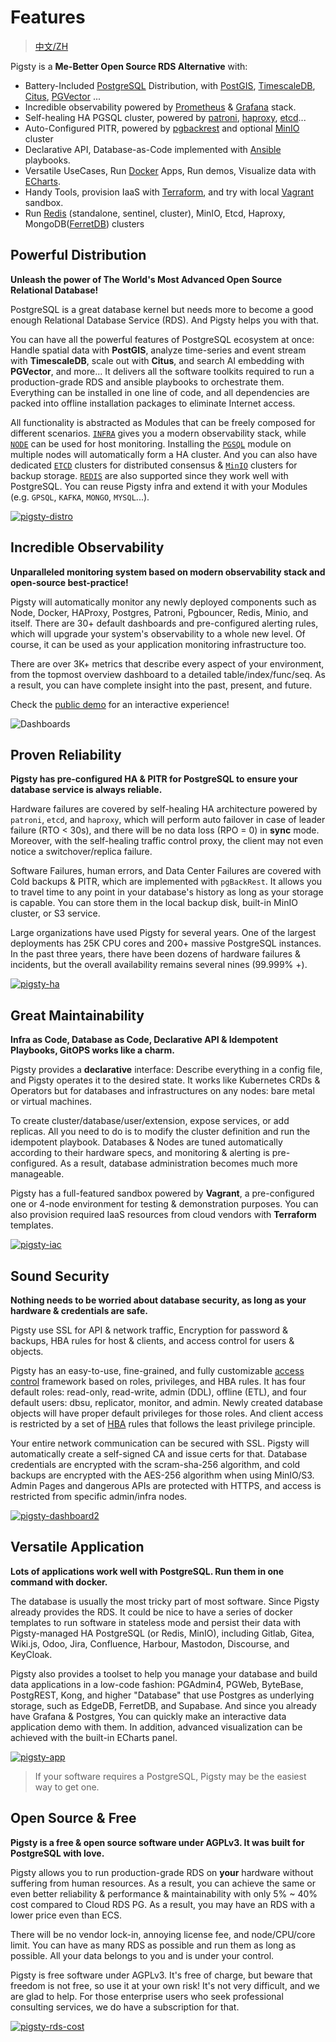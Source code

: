 # Features

> [中文/ZH](FEATURE_ZH.md)

Pigsty is a **Me-Better Open Source RDS Alternative** with:

- Battery-Included [PostgreSQL](https://www.postgresql.org/) Distribution, with [PostGIS](https://postgis.net/), [TimescaleDB](https://www.timescale.com/), [Citus](https://www.citusdata.com/), [PGVector](https://github.com/pgvector/pgvector) ...
- Incredible observability powered by [Prometheus](https://prometheus.io/) & [Grafana](https://grafana.com/) stack.
- Self-healing HA PGSQL cluster, powered by [patroni](https://patroni.readthedocs.io/en/latest/), [haproxy](http://www.haproxy.org/), [etcd](https://etcd.io/)...
- Auto-Configured PITR, powered by [pgbackrest](https://pgbackrest.org/) and optional [MinIO](https://min.io/) cluster
- Declarative API, Database-as-Code implemented with [Ansible](https://www.ansible.com/) playbooks.
- Versatile UseCases, Run [Docker](https://www.docker.com/) Apps, Run demos, Visualize data with [ECharts](https://echarts.apache.org/).
- Handy Tools, provision IaaS with [Terraform](https://www.terraform.io/), and try with local [Vagrant](https://www.vagrantup.com/) sandbox.
- Run [Redis](https://redis.io/) (standalone, sentinel, cluster), MinIO, Etcd, Haproxy, MongoDB([FerretDB](https://www.ferretdb.io/)) clusters


## Powerful Distribution

**Unleash the power of The World's Most Advanced Open Source Relational Database!**

PostgreSQL is a great database kernel but needs more to become a good enough Relational Database Service (RDS). And Pigsty helps you with that.

You can have all the powerful features of PostgreSQL ecosystem at once: Handle spatial data with **PostGIS**, analyze time-series and event stream with **TimescaleDB**, scale out with **Citus**, and search AI embedding with **PGVector**, and more...
It delivers all the software toolkits required to run a production-grade RDS and ansible playbooks to orchestrate them. Everything can be installed in one line of code, and all dependencies are packed into offline installation packages to eliminate Internet access.

All functionality is abstracted as Modules that can be freely composed for different scenarios. [`INFRA`](INFRA.md) gives you a modern observability stack, while [`NODE`](NODE.md) can be used for host monitoring. Installing the [`PGSQL`](PGSQL.md) module on multiple nodes will automatically form a HA cluster. And you can also have dedicated [`ETCD`](ETCD.md) clusters for distributed consensus & [`MinIO`](MINIO.md) clusters for backup storage. [`REDIS`](REDIS.md) are also supported since they work well with PostgreSQL. You can reuse Pigsty infra and extend it with your Modules (e.g. `GPSQL`, `KAFKA`, `MONGO`, `MYSQL`...).


[![pigsty-distro](https://user-images.githubusercontent.com/8587410/226076217-77e76e0c-94ac-4faa-9014-877b4a180e09.jpg)](PGSQL.md)





## Incredible Observability

**Unparalleled monitoring system based on modern observability stack and open-source best-practice!**

Pigsty will automatically monitor any newly deployed components such as Node, Docker, HAProxy, Postgres, Patroni, Pgbouncer, Redis, Minio, and itself. There are 30+ default dashboards and pre-configured alerting rules, which will upgrade your system's observability to a whole new level. Of course, it can be used as your application monitoring infrastructure too.

There are over 3K+ metrics that describe every aspect of your environment, from the topmost overview dashboard to a detailed table/index/func/seq. As a result, you can have complete insight into the past, present, and future. 

Check the [public demo](https://demo.pigsty.cc) for an interactive experience!

![Dashboards](https://github-production-user-asset-6210df.s3.amazonaws.com/8587410/258681605-cf6b99e5-9c8f-4db2-9bce-9ded95407c0c.jpg)




## Proven Reliability

**Pigsty has pre-configured HA & PITR for PostgreSQL to ensure your database service is always reliable.**

Hardware failures are covered by self-healing HA architecture powered by `patroni`, `etcd`, and `haproxy`, which will perform auto failover in case of leader failure (RTO < 30s), and there will be no data loss (RPO = 0) in **sync** mode. Moreover, with the self-healing traffic control proxy, the client may not even notice a switchover/replica failure. 

Software Failures, human errors, and Data Center Failures are covered with Cold backups & PITR, which are implemented with `pgBackRest`. It allows you to travel time to any point in your database's history as long as your storage is capable. You can store them in the local backup disk, built-in MinIO cluster, or S3 service.

Large organizations have used Pigsty for several years. One of the largest deployments has 25K CPU cores and 200+ massive PostgreSQL instances. In the past three years, there have been dozens of hardware failures & incidents, but the overall availability remains several nines (99.999% +).

[![pigsty-ha](https://user-images.githubusercontent.com/8587410/206971583-74293d7b-d29a-4ca2-8728-75d50421c371.gif)](PGSQL-ARCH.md#high-availability)





## Great Maintainability

**Infra as Code, Database as Code, Declarative API & Idempotent Playbooks, GitOPS works like a charm.**

Pigsty provides a **declarative** interface: Describe everything in a config file, and Pigsty operates it to the desired state. It works like Kubernetes CRDs & Operators but for databases and infrastructures on any nodes: bare metal or virtual machines. 

To create cluster/database/user/extension, expose services, or add replicas. All you need to do is to modify the cluster definition and run the idempotent playbook. Databases & Nodes are tuned automatically according to their hardware specs, and monitoring & alerting is pre-configured. As a result, database administration becomes much more manageable. 

Pigsty has a full-featured sandbox powered by **Vagrant**, a pre-configured one or 4-node environment for testing & demonstration purposes. You can also provision required IaaS resources from cloud vendors with **Terraform** templates.

[![pigsty-iac](https://user-images.githubusercontent.com/8587410/206972039-e13746ab-72ae-4cab-8de7-7b2ef543f3e5.gif)](CONFIG.md)



## Sound Security

**Nothing needs to be worried about database security, as long as your hardware & credentials are safe.**

Pigsty use SSL for API & network traffic, Encryption for password & backups, HBA rules for host & clients, and access control for users & objects.

Pigsty has an easy-to-use, fine-grained, and fully customizable [access control](PGSQL-ACL) framework based on roles, privileges, and HBA rules. It has four default roles: read-only, read-write, admin (DDL), offline (ETL), and four default users: dbsu, replicator, monitor, and admin. Newly created database objects will have proper default privileges for those roles. And client access is restricted by a set of [HBA](PGSQL-HBA) rules that follows the least privilege principle.

Your entire network communication can be secured with SSL. Pigsty will automatically create a self-signed CA and issue certs for that. Database credentials are encrypted with the scram-sha-256 algorithm, and cold backups are encrypted with the AES-256 algorithm when using MinIO/S3. Admin Pages and dangerous APIs are protected with HTTPS, and access is restricted from specific admin/infra nodes.

[![pigsty-dashboard2](https://user-images.githubusercontent.com/8587410/198838841-b0796703-03c3-483b-bf52-dbef9ea10913.gif)](SECURITY.md)




## Versatile Application

**Lots of applications work well with PostgreSQL. Run them in one command with docker.**

The database is usually the most tricky part of most software. Since Pigsty already provides the RDS. It could be nice to have a series of docker templates to run software in stateless mode and persist their data with Pigsty-managed HA PostgreSQL (or Redis, MinIO), including Gitlab, Gitea, Wiki.js, Odoo, Jira, Confluence, Harbour, Mastodon, Discourse, and KeyCloak.

Pigsty also provides a toolset to help you manage your database and build data applications in a low-code fashion: PGAdmin4, PGWeb, ByteBase, PostgREST, Kong, and higher "Database" that use Postgres as underlying storage, such as EdgeDB, FerretDB, and Supabase. And since you already have Grafana & Postgres, You can quickly make an interactive data application demo with them. In addition, advanced visualization can be achieved with the built-in ECharts panel.

[![pigsty-app](https://user-images.githubusercontent.com/8587410/198838829-f0ea4af2-d33f-4978-a31a-ed81897aa8d1.gif)](APP.md)

  > If your software requires a PostgreSQL, Pigsty may be the easiest way to get one.




## Open Source & Free

**Pigsty is a free & open source software under AGPLv3. It was built for PostgreSQL with love.**

Pigsty allows you to run production-grade RDS on **your** hardware without suffering from human resources. As a result, you can achieve the same or even better reliability & performance & maintainability with only 5% ~ 40% cost compared to Cloud RDS PG. As a result, you may have an RDS with a lower price even than ECS.

There will be no vendor lock-in, annoying license fee, and node/CPU/core limit. You can have as many RDS as possible and run them as long as possible. All your data belongs to you and is under your control.

Pigsty is free software under AGPLv3. It's free of charge, but beware that freedom is not free, so use it at your own risk! It's not very difficult, and we are glad to help. For those enterprise users who seek professional consulting services, we do have a subscription for that.

[![pigsty-rds-cost](https://user-images.githubusercontent.com/8587410/225852971-577be00f-b2df-427c-a590-f8b4c5a63a4b.png)](https://instances.vantage.sh/)
